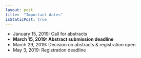 ```yaml
---
layout: post
title:  "Important dates"
isStaticPost: true
---
```


* January 15, 2019: Call for abstracts
* __March 15, 2019: Abstract submission deadline__
* March 29, 2019: Decision on abstracts & registration open
* May 3, 2019: Registration deadline
